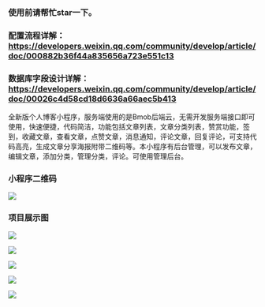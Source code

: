 ### 使用前请帮忙star一下。

### 配置流程详解：https://developers.weixin.qq.com/community/develop/article/doc/000882b36f44a835656a723e551c13

### 数据库字段设计详解：https://developers.weixin.qq.com/community/develop/article/doc/00026c4d58cd18d6636a66aec5b413


全新版个人博客小程序，服务端使用的是Bmob后端云，无需开发服务端接口即可使用，快速便捷，代码简洁，功能包括文章列表，文章分类列表，赞赏功能，签到，收藏文章，查看文章，点赞文章，消息通知，评论文章，回复评论，可支持代码高亮，生成文章分享海报附带二维码等。本小程序有后台管理，可以发布文章，编辑文章，添加分类，管理分类，评论。可使用管理后台。

### 小程序二维码

![](https://mamba-blog-images.oss-cn-shanghai.aliyuncs.com/2020-05-24/991b57ce65c40f6d87808d11f5e45603.jpeg)

### 项目展示图

![](https://images.gitee.com/uploads/images/2019/0115/131233_64892aa1_1400710.jpeg)

![](https://images.gitee.com/uploads/images/2019/0115/131233_0330550c_1400710.jpeg)

![](https://images.gitee.com/uploads/images/2019/0115/131233_9960ffd6_1400710.jpeg)

![](https://images.gitee.com/uploads/images/2019/0115/131233_4e146e36_1400710.jpeg)

![](https://images.gitee.com/uploads/images/2019/0115/131233_119be7f7_1400710.jpeg)



